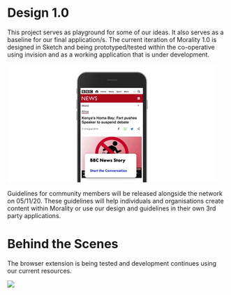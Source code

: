 # Design 1.0 

This project serves as playground for some of our ideas. It also serves as a baseline for our final application/s. The current iteration of Morality 1.0 is designed in Sketch and being prototyped/tested within the co-operative using invision and as a working application that is under development.

![](Reward%20GIF%20white.gif)


Guidelines for community members will be released alongside the network on 05/11/20. These guidelines will help individuals and organisations create content within Morality or use our design and guidelines in their own 3rd party applications.

# Behind the Scenes

The browser extension is being tested and development continues using our current resources.

![](Extension.gif)

